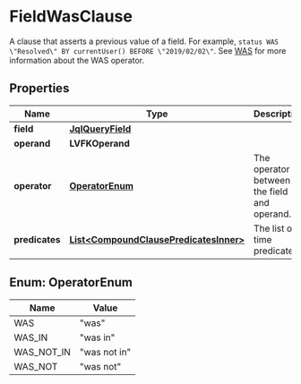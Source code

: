 

# FieldWasClause

A clause that asserts a previous value of a field. For example, `status WAS \"Resolved\" BY currentUser() BEFORE \"2019/02/02\"`. See [WAS](https://confluence.atlassian.com/x/dgiiLQ#Advancedsearching-operatorsreference-WASWAS) for more information about the WAS operator.

## Properties

| Name | Type | Description | Notes |
|------------ | ------------- | ------------- | -------------|
|**field** | [**JqlQueryField**](JqlQueryField.md) |  |  |
|**operand** | **LVFKOperand** |  |  |
|**operator** | [**OperatorEnum**](#OperatorEnum) | The operator between the field and operand. |  |
|**predicates** | [**List&lt;CompoundClausePredicatesInner&gt;**](CompoundClausePredicatesInner.md) | The list of time predicates. |  |



## Enum: OperatorEnum

| Name | Value |
|---- | -----|
| WAS | &quot;was&quot; |
| WAS_IN | &quot;was in&quot; |
| WAS_NOT_IN | &quot;was not in&quot; |
| WAS_NOT | &quot;was not&quot; |




